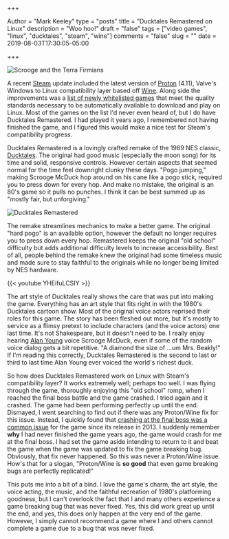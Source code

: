 +++

Author = "Mark Keeley"
type = "posts"
title = "Ducktales Remastered on Linux"
description = "Woo hoo!"
draft = "false"
tags = ["video games", "linux", "ducktales", "steam", "wine"]
comments = "false"
slug = ""
date = 2019-08-03T17:30:05-05:00

+++

![Scrooge and the Terra Firmians](/media/img/ducktales1.jpg)

A recent [Steam](https://store.steampowered.com/) update included the latest version of [Proton](https://github.com/ValveSoftware/Proton) (4.11), Valve's Windows to Linux compatibility layer based off [Wine](https://www.winehq.org/). Along side the improvements was a [list of newly whitelisted games](https://www.gamingonlinux.com/articles/valve-add-additional-titles-to-the-steam-play-whitelist.14692) that meet the quality standards necessary to be automatically available to download and play on Linux. Most of the games on the list I'd never even heard of, but I do have Ducktales Remastered. I had played it years ago, I remembered not having finished the game, and I figured this would make a nice test for Steam's compatibility progress.

<!--more-->

Ducktales Remastered is a lovingly crafted remake of the 1989 NES classic, [Ducktales](https://infogalactic.com/info/DuckTales_(video_game)). The original had good music (especially the moon song) for its time and solid, responsive controls. However certain aspects that seemed normal for the time feel downright clunky these days. "Pogo jumping," making Scrooge McDuck hop around on his cane like a pogo stick, required you to press down for every hop. And make no mistake, the original is an 80's game so it pulls no punches. I think it can be best summed up as "mostly fair, but unforgiving." 

![Ducktales Remastered](/media/img/ducktales2.jpg)

The remake streamlines mechanics to make a better game. The original "hard pogo" is an available option, however the default no longer requires you to press down every hop. Remastered keeps the original "old school" difficulty but adds additional difficulty levels to increase accessibility. Best of all, people behind the remake knew the original had some timeless music and made sure to stay faithful to the originals while no longer being limited by NES hardware.

{{< youtube YHEifuLCSIY >}}

The art style of Ducktales really shows the care that was put into making the game. Everything has an art style that fits right in with the 1980's Ducktales cartoon show. Most of the original voice actors reprised their roles for this game. The story has been fleshed out more, but it's mostly to service as a flimsy pretext to include characters (and the voice actors) one last time. It's not Shakespeare, but it doesn't need to be. I really enjoy hearing [Alan Young](https://en.wikipedia.org/wiki/Alan_Young) voice Scrooge McDuck, even if some of the random voice dialog gets a bit repetitive. "A diamond the size of ...um Mrs. Beakly!" If I'm reading this correctly, Ducktales Remastered is the second to last or third to last time Alan Young ever voiced the world's richest duck.

So how does Ducktales Remastered work on Linux with Steam's compatibility layer? It works extremely well; perhaps too well. I was flying through the game, thoroughly enjoying this "old school" romp, when I reached the final boss battle and the game crashed. I tried again and it crashed. The game had been performing perfectly up until the end. Dismayed, I went searching to find out if there was any Proton/Wine fix for this issue. Instead, I quickly found that [crashing at the final boss was a common issue](https://steamcommunity.com/app/237630/discussions/0/864976115482880816/) for the game since its release in 2013. I suddenly remember **why** I had never finished the game years ago, the game would crash for me at the final boss. I had set the game aside intending to return to it and beat the game when the game was updated to fix the game breaking bug. Obviously, that fix never happened. So this was never a Proton/Wine issue. How's that for a slogan, "Proton/Wine is **so good** that even game breaking bugs are perfectly replicated!"

This puts me into a bit of a bind. I love the game's charm, the art style, the voice acting, the music, and the faithful recreation of 1980's platforming goodness, but I can't overlook the fact that I and many others experience a game breaking bug that was never fixed. Yes, this did work great up until the end, and yes, this does only happen at the very end of the game. However, I simply cannot recommend a game where I and others cannot complete a game due to a bug that was never fixed.

